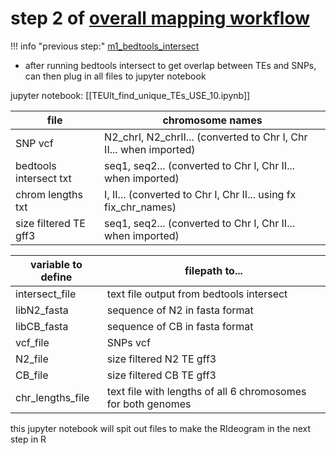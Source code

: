 # step 2 of [overall mapping workflow](m0_overall_mapping_workflow.md)
!!! info "previous step:"
    [m1_bedtools_intersect](m1_bedtools_intersect.md)

- after running bedtools intersect to get overlap between TEs and SNPs, can then plug in all files to jupyter notebook

jupyter notebook: [[TEUlt_find_unique_TEs_USE_10.ipynb]]


file | chromosome names
--- | ---
SNP vcf | N2_chrI, N2_chrII... (converted to Chr I, Chr II... when imported)
bedtools intersect txt | seq1, seq2... (converted to Chr I, Chr II... when imported)
chrom lengths txt | I, II... (converted to Chr I, Chr II... using fx fix_chr_names)
size filtered TE gff3 | seq1, seq2... (converted to Chr I, Chr II... when imported)



variable to define | filepath to...
--- | ---
intersect_file | text file output from bedtools intersect
libN2_fasta | sequence of N2 in fasta format
libCB_fasta | sequence of CB in fasta format
vcf_file | SNPs vcf
N2_file | size filtered N2 TE gff3
CB_file | size filtered CB TE gff3
chr_lengths_file | text file with lengths of all 6 chromosomes for both genomes

this jupyter notebook will spit out files to make the RIdeogram in the next step in R